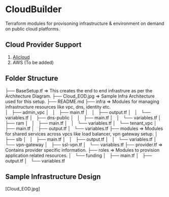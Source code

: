 # CloudBuilder

Terraform modules for provisoning infrastructure & environment on demand on public cloud platforms. 

## Cloud Provider Support 

1. [Alicloud](https://www.terraform.io/docs/providers/alicloud/index.html)
2. AWS (To be added)

## Folder Structure

├── BaseSetup.tf  =>  This creates the end to end infrastrure as per the Architecture Diagram.
├── Cloud_EOD.jpg =>  Sample Infra Architecture used for this setup.
├── README.md
├── infra  =>  Modules for managing infrastructure resources like vpc, dns, identity etc.       
│   ├── admin_vpc
│   │   ├── main.tf
│   │   ├── output.tf
│   │   └── variables.tf
│   ├── dns-public
│   │   ├── main.tf
│   │   └── variables.tf
│   ├── ram
│   │   ├── main.tf
│   │   └── variables.tf
│   └── tenant_vpc
│       ├── main.tf
│       ├── output.tf
│       └── variables.tf
├── modules  =>  Modules for shared services across vpcs like load balancer, vpn gateway setup.
│   ├── slb
│   │   ├── main.tf
│   │   ├── output.tf
│   │   └── variables.tf
│   └── vpn-gateway
│       ├── ssl-vpn.tf
│       └── variables.tf
├── provider.tf => Contains provider specific information.
├── roles  =>  Modules to provision application related resources.
│   └── funding
│       ├── main.tf
│       ├── output.tf
│       └── variables.tf

## Sample Infrastructure Design

[Cloud_EOD.jpg]
